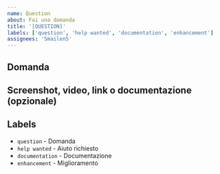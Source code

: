```yaml
---
name: Question
about: Fai una domanda
title: '[QUESTION]'
labels: ['question', 'help wanted', 'documentation', 'enhancement']
assignees: 'Smailen5'
---
```


## Domanda
<!-- Poni la tua domanda -->

## Screenshot, video, link o documentazione (opzionale)
<!-- Qualsiasi altra cosa trovi utile da aggiungere -->

## Labels
<!-- Aggiungi i labels appropriati ed elimina questa sezione -->

- `question` - Domanda
- `help wanted` - Aiuto richiesto
- `documentation` - Documentazione
- `enhancement` - Miglioramento

